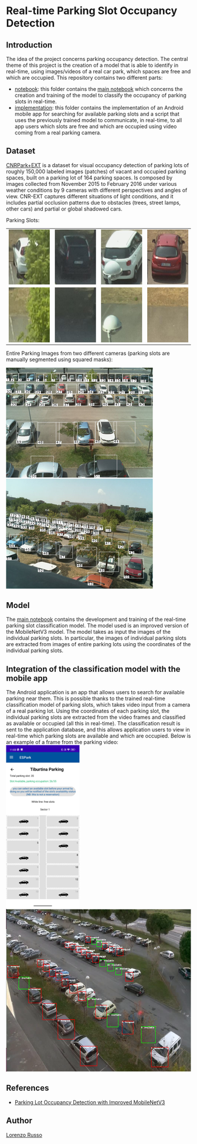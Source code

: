 # Real-time Parking Slot Occupancy Detection
## Introduction
The idea of the project concerns parking occupancy detection. The central theme of this project is the creation of a model that is able to identify in real-time, using images/videos of a real car park, which spaces are free and which are occupied.
This repository contains two different parts:
* [notebook](notebook): this folder contains the [main notebook](notebook/parking_slot_classification.ipynb) which concerns the creation and training of the model to classify the occupancy of parking slots in real-time.
* [implementation](implementation): this folder contains the implementation of an Android mobile app for searching for available parking slots and a script that uses the previously trained model to communicate, in real-time, to all app users which slots are free and which are occupied using video coming from a real parking camera.
## Dataset
[CNRPark+EXT](http://cnrpark.it) is a dataset for visual occupancy detection of parking lots of roughly 150,000 labeled images (patches) of vacant and occupied parking spaces, built on a parking lot of 164 parking spaces. Is composed by images collected from November 2015 to February 2016 under various weather conditions by 9 cameras with different perspectives and angles of view. CNR-EXT captures different situations of light conditions, and it includes partial occlusion patterns due to obstacles (trees, street lamps, other cars) and partial or global shadowed cars.

Parking Slots:

|  |  |  |  |
|:----:|:----:|:----:|:----:|
| <img src="https://github.com/lorenzoR21/Computer-Vision-Project/blob/main/readme_images/11busy.jpg" width="150" height="150"> | <img src="https://github.com/lorenzoR21/Computer-Vision-Project/blob/main/readme_images/13busy.jpg" width="150" height="150"> | <img src="https://github.com/lorenzoR21/Computer-Vision-Project/blob/main/readme_images/34busy.jpg" width="150" height="150"> | <img src="https://github.com/lorenzoR21/Computer-Vision-Project/blob/main/readme_images/38busy.jpg" width="150" height="150"> |
| <img src="https://github.com/lorenzoR21/Computer-Vision-Project/blob/main/readme_images/11empty.jpg" width="150" height="150"> | <img src="https://github.com/lorenzoR21/Computer-Vision-Project/blob/main/readme_images/13empty.jpg" width="150" height="150"> | <img src="https://github.com/lorenzoR21/Computer-Vision-Project/blob/main/readme_images/34empty.jpg" width="150" height="150"> | <img src="https://github.com/lorenzoR21/Computer-Vision-Project/blob/main/readme_images/38empty.jpg" width="150" height="150"> |

Entire Parking Images from two different cameras (parking slots are manually segmented using squared masks):

<img src="https://github.com/lorenzoR21/Computer-Vision-Project/blob/main/readme_images/cam_a.jpg" width="400" height="300">                  <img src="https://github.com/lorenzoR21/Computer-Vision-Project/blob/main/readme_images/cam_b.jpg" width="400" height="300"> 


## Model
The [main notebook](notebook/parking_slot_classification.ipynb) contains the development and training of the real-time parking slot classification model. The model used is an improved version of the MobileNetV3 model. The model takes as input the images of the individual parking slots. In particular, the images of individual parking slots are extracted from images of entire parking lots using the coordinates of the individual parking slots.
## Integration of the classification model with the mobile app
The Android application is an app that allows users to search for available parking near them. This is possible thanks to the trained real-time classification model of parking slots, which takes video input from a camera of a real parking lot. Using the coordinates of each parking slot, the individual parking slots are extracted from the video frames and classified as available or occupied (all this in real-time). The classification result is sent to the application database, and this allows application users to view in real-time which parking slots are available and which are occupied. Below is an example of a frame from the parking video:
<img src="https://github.com/lorenzoR21/Computer-Vision-Project/blob/main/readme_images/app_parking.jpg" width="200" height="444">   <img src="https://github.com/lorenzoR21/Computer-Vision-Project/blob/main/readme_images/ann_image.png" width="590" height="444">

## References
* [Parking Lot Occupancy Detection with Improved MobileNetV3](https://doi.org/10.3390/s23177642)
## Author
[Lorenzo Russo](https://github.com/lorenzoR21)
